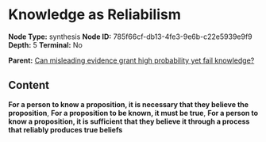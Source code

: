 # Knowledge as Reliabilism

**Node Type:** synthesis
**Node ID:** 785f66cf-db13-4fe3-9e6b-c22e5939e9f9
**Depth:** 5
**Terminal:** No

**Parent:** [Can misleading evidence grant high probability yet fail knowledge?](can-misleading-evidence-grant-high-probability-yet-fail-knowledge-antithesis-58055827-2f56-430d-b599-8ec3f17f28b6.md)

## Content

**For a person to know a proposition, it is necessary that they believe the proposition**, **For a proposition to be known, it must be true**, **For a person to know a proposition, it is sufficient that they believe it through a process that reliably produces true beliefs**
